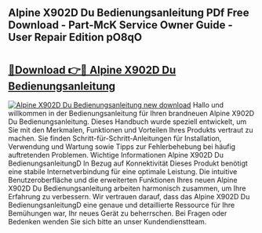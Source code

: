 ## Alpine X902D Du Bedienungsanleitung PDf Free Download - Part-McK Service Owner Guide - User Repair Edition pO8qO

# <h2><a href="http://df61u8b.blite.top/?on=Alpine+X902D+Du+Bedienungsanleitung">🔗Download 👉🔴 Alpine X902D Du Bedienungsanleitung</a></h2>

[![Alpine X902D Du Bedienungsanleitung new download](https://i.imgur.com/lujVjoI.png)](http://df61u8b.blite.top/?on=Alpine+X902D+Du+Bedienungsanleitung)
Hallo und willkommen in der Bedienungsanleitung für Ihren brandneuen Alpine X902D Du Bedienungsanleitung. Dieses Handbuch wurde speziell entwickelt, um Sie mit den Merkmalen, Funktionen und Vorteilen Ihres Produkts vertraut zu machen. Sie finden Schritt-für-Schritt-Anleitungen für Installation, Verwendung und Wartung sowie Tipps zur Fehlerbehebung bei häufig auftretenden Problemen. Wichtige Informationen Alpine X902D Du BedienungsanleitungD In Bezug auf Konnektivität Dieses Produkt benötigt eine stabile Internetverbindung für eine optimale Leistung. Die intuitive Benutzeroberfläche und die erweiterten Funktionen Ihres neuen Alpine X902D Du Bedienungsanleitung arbeiten harmonisch zusammen, um Ihre Erfahrung zu verbessern. Wir vertrauen darauf, dass das Alpine X902D Du BedienungsanleitungD eine genaue und detaillierte Ressource für Ihre Bemühungen war, Ihr neues Gerät zu beherrschen. Bei Fragen oder Bedenken wenden Sie sich bitte an unser Kundendienstteam.
